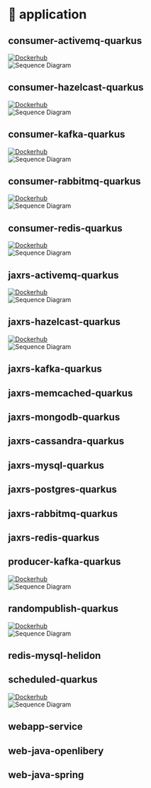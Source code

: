 # :deer: application

## consumer-activemq-quarkus

[![Dockerhub](https://img.shields.io/docker/pulls/yurak/consumer-activemq-quarkus.svg)](https://hub.docker.com/r/yurak/consumer-activemq-quarkus)  
![Sequence Diagram](../docs/uml/consumer-activemq-quarkus.png)

## consumer-hazelcast-quarkus

[![Dockerhub](https://img.shields.io/docker/pulls/yurak/consumer-hazelcast-quarkus.svg)](https://hub.docker.com/r/yurak/consumer-hazelcast-quarkus)  
![Sequence Diagram](../docs/uml/consumer-hazelcast-quarkus.png)

## consumer-kafka-quarkus

[![Dockerhub](https://img.shields.io/docker/pulls/yurak/consumer-kafka-quarkus.svg)](https://hub.docker.com/r/yurak/consumer-kafka-quarkus)  
![Sequence Diagram](../docs/uml/consumer-kafka-quarkus.png)

## consumer-rabbitmq-quarkus

[![Dockerhub](https://img.shields.io/docker/pulls/yurak/consumer-rabbitmq-quarkus.svg)](https://hub.docker.com/r/yurak/consumer-rabbitmq-quarkus)  
![Sequence Diagram](../docs/uml/consumer-rabbitmq-quarkus.png)

## consumer-redis-quarkus

[![Dockerhub](https://img.shields.io/docker/pulls/yurak/consumer-redis-quarkus.svg)](https://hub.docker.com/r/yurak/consumer-redis-quarkus)  
![Sequence Diagram](../docs/uml/consumer-redis-quarkus.png)

## jaxrs-activemq-quarkus

[![Dockerhub](https://img.shields.io/docker/pulls/yurak/jaxrs-activemq-quarkus.svg)](https://hub.docker.com/r/yurak/jaxrs-activemq-quarkus)  
![Sequence Diagram](../docs/uml/jaxrs-activemq-quarkus.png)

## jaxrs-hazelcast-quarkus

[![Dockerhub](https://img.shields.io/docker/pulls/yurak/jaxrs-hazelcast-quarkus.svg)](https://hub.docker.com/r/yurak/jaxrs-hazelcast-quarkus)  
![Sequence Diagram](../docs/uml/jaxrs-hazelcast-quarkus.png)

## jaxrs-kafka-quarkus

## jaxrs-memcached-quarkus

## jaxrs-mongodb-quarkus

## jaxrs-cassandra-quarkus

## jaxrs-mysql-quarkus

## jaxrs-postgres-quarkus

## jaxrs-rabbitmq-quarkus

## jaxrs-redis-quarkus

## producer-kafka-quarkus

[![Dockerhub](https://img.shields.io/docker/pulls/yurak/producer-kafka-quarkus.svg)](https://hub.docker.com/r/yurak/producer-kafka-quarkus)  
![Sequence Diagram](../docs/uml/producer-kafka-quarkus.png)

## randompublish-quarkus

[![Dockerhub](https://img.shields.io/docker/pulls/yurak/randompublish-quarkus.svg)](https://hub.docker.com/r/yurak/randompublish-quarkus)  
![Sequence Diagram](../docs/uml/randompublish-quarkus.png)

## redis-mysql-helidon

## scheduled-quarkus

[![Dockerhub](https://img.shields.io/docker/pulls/yurak/scheduled-quarkus.svg)](https://hub.docker.com/r/yurak/scheduled-quarkus)  
![Sequence Diagram](../docs/uml/scheduled-quarkus.png)

## webapp-service

## web-java-openlibery

## web-java-spring
